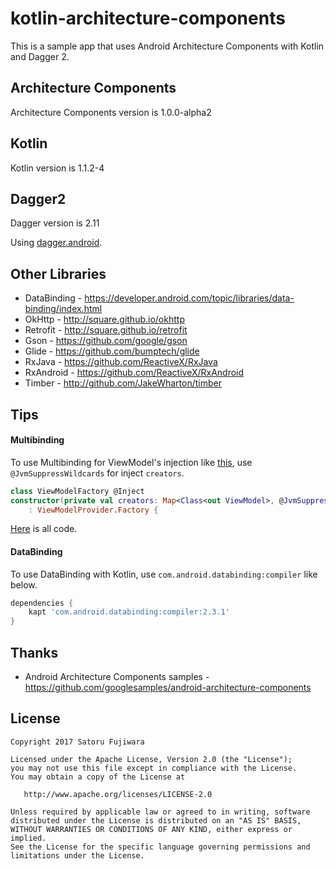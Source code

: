 kotlin-architecture-components
====

This is a sample app that uses Android Architecture Components with Kotlin and Dagger 2.

Architecture Components
---
Architecture Components version is 1.0.0-alpha2

Kotlin
----
Kotlin version is 1.1.2-4

Dagger2
----
Dagger version is 2.11

Using [dagger.android](https://google.github.io/dagger//android.html).

Other Libraries
---------

 * DataBinding - https://developer.android.com/topic/libraries/data-binding/index.html
 * OkHttp - http://square.github.io/okhttp
 * Retrofit - http://square.github.io/retrofit
 * Gson - https://github.com/google/gson
 * Glide - https://github.com/bumptech/glide
 * RxJava - https://github.com/ReactiveX/RxJava
 * RxAndroid - https://github.com/ReactiveX/RxAndroid
 * Timber - http://github.com/JakeWharton/timber

Tips
----

#### Multibinding

To use Multibinding for ViewModel's injection like [this](https://github.com/googlesamples/android-architecture-components/commit/619ef780f2989a1925f05a3801272b3b9d27bf03),
use `@JvmSuppressWildcards` for inject `creators`.

```kotlin
class ViewModelFactory @Inject
constructor(private val creators: Map<Class<out ViewModel>, @JvmSuppressWildcards Provider<ViewModel>>)
    : ViewModelProvider.Factory {
```
[Here](https://github.com/satorufujiwara/kotlin-architecture-components/blob/master/app/src/main/java/jp/satorufujiwara/kotlin/di/ViewModelFactory.kt) is all code.

#### DataBinding

To use DataBinding with Kotlin, use `com.android.databinding:compiler` like below.

```Groovy
dependencies {
    kapt 'com.android.databinding:compiler:2.3.1'
}
```

Thanks
------
* Android Architecture Components samples - https://github.com/googlesamples/android-architecture-components

License
-------
    Copyright 2017 Satoru Fujiwara

    Licensed under the Apache License, Version 2.0 (the "License");
    you may not use this file except in compliance with the License.
    You may obtain a copy of the License at

       http://www.apache.org/licenses/LICENSE-2.0

    Unless required by applicable law or agreed to in writing, software
    distributed under the License is distributed on an "AS IS" BASIS,
    WITHOUT WARRANTIES OR CONDITIONS OF ANY KIND, either express or implied.
    See the License for the specific language governing permissions and
    limitations under the License.
